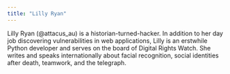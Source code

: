 ```yaml
---
title: "Lilly Ryan"
---
```


Lilly Ryan (@attacus_au) is a historian-turned-hacker. In addition to her day job discovering vulnerabilities in web applications, Lilly is an erstwhile Python developer and serves on the board of Digital Rights Watch. She writes and speaks internationally about facial recognition, social identities after death, teamwork, and the telegraph.